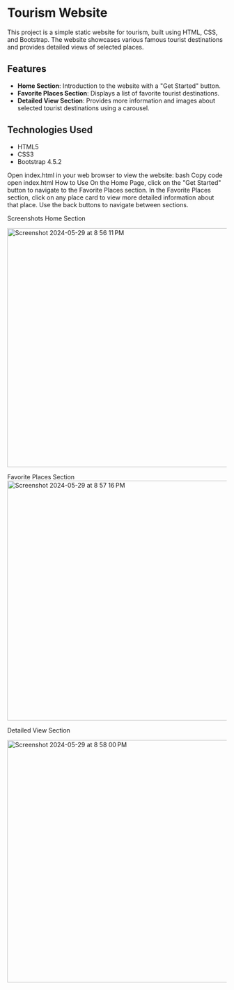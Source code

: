 # Tourism Website

This project is a simple static website for tourism, built using HTML, CSS, and Bootstrap. The website showcases various famous tourist destinations and provides detailed views of selected places.

## Features

- **Home Section**: Introduction to the website with a "Get Started" button.
- **Favorite Places Section**: Displays a list of favorite tourist destinations.
- **Detailed View Section**: Provides more information and images about selected tourist destinations using a carousel.

## Technologies Used

- HTML5
- CSS3
- Bootstrap 4.5.2
  
Open index.html in your web browser to view the website:
bash
Copy code
open index.html
How to Use
On the Home Page, click on the "Get Started" button to navigate to the Favorite Places section.
In the Favorite Places section, click on any place card to view more detailed information about that place.
Use the back buttons to navigate between sections.

Screenshots
Home Section


<img width="548" alt="Screenshot 2024-05-29 at 8 56 11 PM" src="https://github.com/sravyaDongari/Tourism/assets/122468955/2742bb4f-6775-4780-81c0-f315fed3a58f">




Favorite Places Section
<img width="550" alt="Screenshot 2024-05-29 at 8 57 16 PM" src="https://github.com/sravyaDongari/Tourism/assets/122468955/22bc7b0d-0c65-48da-957c-6eaf4c2e48e9">



Detailed View Section


<img width="556" alt="Screenshot 2024-05-29 at 8 58 00 PM" src="https://github.com/sravyaDongari/Tourism/assets/122468955/b6530405-2cb1-405a-bed2-48061ce57a46">


